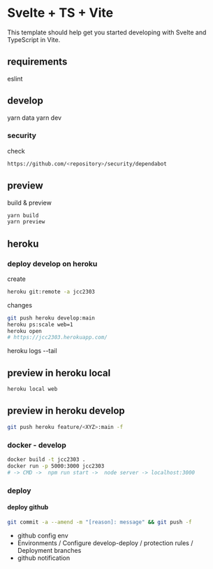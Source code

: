 # Svelte + TS + Vite

This template should help get you started developing with Svelte and TypeScript in Vite.

## requirements
eslint



## develop

yarn data
yarn dev



### security

check 
```bash
https://github.com/<repository>/security/dependabot
```



## preview

build & preview

```sh
yarn build
yarn preview
```


## heroku

### deploy develop on heroku

create
```sh
heroku git:remote -a jcc2303
```

changes
```sh
git push heroku develop:main
heroku ps:scale web=1
heroku open
# https://jcc2303.herokuapp.com/
```

heroku logs --tail


## preview in heroku local 

```sh
heroku local web
```

## preview in heroku develop

```sh
git push heroku feature/<XYZ>:main -f
```








### docker - develop 

```sh
docker build -t jcc2303 .
docker run -p 5000:3000 jcc2303   
# -> CMD ->  npm run start ->  node server -> localhost:3000
```

### deploy

#### deploy github

```sh
git commit -a --amend -m "[reason]: message" && git push -f
```

- github config env
- Environments / Configure develop-deploy / protection rules / Deployment branches
- github notification

